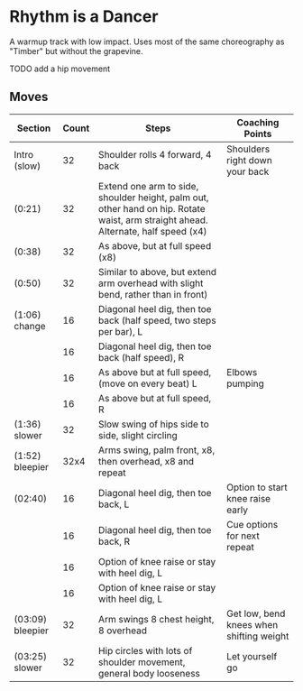 # Rhythm is a Dancer

A warmup track with low impact. Uses most of the same choreography as "Timber" but without the grapevine.

TODO add a hip movement
 
## Moves

| Section | Count | Steps | Coaching Points |
|---------|-------|-------|-----------------|
|Intro (slow)|32|Shoulder rolls 4 forward, 4 back|Shoulders right down your back|
|(0:21)|32|Extend one arm to side, shoulder height, palm out, other hand on hip. Rotate waist, arm straight ahead. Alternate, half speed (x4)||
|(0:38)|32|As above, but at full speed (x8)||
|(0:50)|32|Similar to above, but extend arm overhead with slight bend, rather than in front)|
|(1:06) change | 16    | Diagonal heel dig, then toe back (half speed, two steps per bar), L||
|         | 16    | Diagonal heel dig, then toe back (half speed), R||
|         | 16    | As above but at full speed, (move on every beat) L | Elbows pumping |
|         | 16    | As above but at full speed, R ||
|(1:36) slower|32|Slow swing of hips side to side, slight circling |   |
|(1:52) bleepier|32x4| Arms swing, palm front, x8, then overhead, x8 and repeat||
| (02:40)|  16    | Diagonal heel dig, then toe back, L|Option to start knee raise early|
|         | 16    | Diagonal heel dig, then toe back, R|Cue options for next repeat|
|         | 16    | Option of knee raise or stay with heel dig, L||
|         | 16    | Option of knee raise or stay with heel dig, L||
|(03:09) bleepier| 32|Arm swings 8 chest height, 8 overhead|Get low, bend knees when shifting weight|
|(03:25) slower|32|Hip circles with lots of shoulder movement, general body looseness|Let yourself go|
